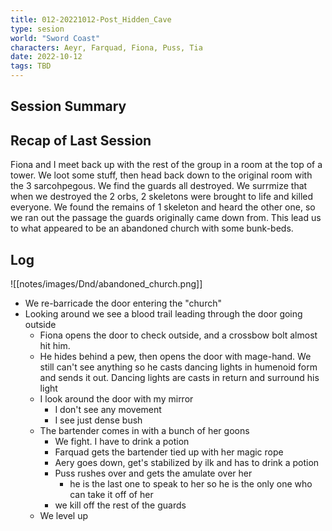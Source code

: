 ```yaml
---
title: 012-20221012-Post_Hidden_Cave
type: sesion
world: "Sword Coast"
characters: Aeyr, Farquad, Fiona, Puss, Tia
date: 2022-10-12
tags: TBD
---
```


## Session Summary

## Recap of Last Session

Fiona and I meet back up with the rest of the group in a room at the top of a tower. We loot some stuff, then head back down to the original room with the 3 sarcohpegous. We find the guards all destroyed. We surrmize that when we destroyed the 2 orbs, 2 skeletons were brought to life and killed everyone. We found the remains of 1 skeleton and heard the other one, so we ran out the passage the guards originally came down from. This lead us to what appeared to be an abandoned church with some bunk-beds. 

## Log

![[notes/images/Dnd/abandoned_church.png]]
* We re-barricade the door entering the "church"
* Looking around we see a blood trail leading through the door going outside
	* Fiona opens the door to check outside, and a crossbow bolt almost hit him.
	* He hides behind a pew, then opens the door with mage-hand. We still can't see anything so he casts dancing lights in humenoid form and sends it out. Dancing lights are casts in return and surround his light
	* I look around the door with my mirror
		* I don't see any movement
		* I see just dense bush
	* The bartender comes in with a bunch of her goons
		* We fight. I have to drink a potion
		* Farquad gets the bartender tied up with her magic rope
		* Aery goes down, get's stabilized by ilk and has to drink a potion
		* Puss rushes over and gets the amulate over her
			*  he is the last one to speak to her so he is the only one who can take it off of her
		* we kill off the rest of the guards
	* We level up